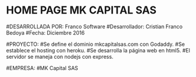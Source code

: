 # HOME PAGE MK CAPITAL SAS

#DESARROLLADA POR: Franco Software
	      #Desarrollador: Cristian Franco Bedoya
	      #Fecha: Diciembre 2016

#PROYECTO:
	#Se define el dominio mkcapitalsas.com con Godaddy.
	#Se establece el hosting con heroku.
	#Se desarrolla la página web en html5.
	#El servidor se maneja con nodejs con express.

#EMPRESA:
	#MK Capital SAS
